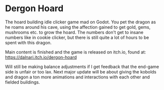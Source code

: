 # Dergon Hoard
The hoard building idle clicker game mad on Godot.
You pet the dragon as he roams around his cave, using the affection gained to get gold, gems, mushrooms etc. to grow the hoard. The numbers don't get to insane numbers like in cookie clicker, but there is still quite a lot of hours to be spent with this dragon.

Main content is finished and the game is released on itch.io, found at: https://dalnari.itch.io/dergon-hoard

Will still be making balance adjustments if I get feedback that the end-game side is unfair or too lax.
Next major update will be about giving the kobolds and dragon a ton more animations and interactions with each other and fielded buildings.
